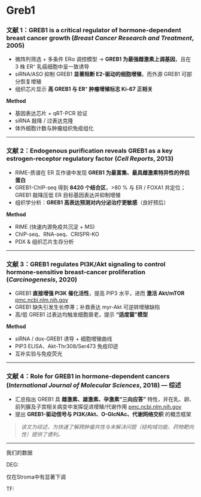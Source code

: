 # Greb1 

### 文献 1：GREB1 is a critical regulator of hormone-dependent breast cancer growth (*Breast Cancer Research and Treatment*, 2005)

- 微阵列筛选 + 多条件 ERα 调控模型 → **GREB1 为最强雌激素上调基因**，且在 3 株 ER⁺ 乳癌细胞中呈一致诱导
- siRNA/ASO 抑制 GREB1 **显著阻断 E2-驱动的细胞增殖**，而外源 GREB1 可部分恢复增殖
- 组织芯片显示 **高 GREB1 与 ER⁺ 肿瘤增殖标志 Ki-67 正相关**

**Method**

- 基因表达芯片 + qRT-PCR 验证
- siRNA 敲降 / 过表达克隆
- 体外细胞计数与肿瘤组织免疫组化

------

### 文献 2：Endogenous purification reveals GREB1 as a key estrogen-receptor regulatory factor (*Cell Reports*, 2013)

- RIME-质谱在 ER 互作谱中发现 **GREB1 为最富集、最具雌激素特异性的伴侣蛋白** 
- GREB1-ChIP-seq 得到 **8420 个结合区**，>80 % 与 ER / FOXA1 共定位；GREB1 敲降压低 ER 目标基因表达并抑制增殖
- 组织学分析：**GREB1 高表达预测对内分泌治疗更敏感**（良好预后）

**Method**

- RIME (快速内源免疫共沉淀 + MS)
- ChIP-seq、RNA-seq、CRISPR-KO
- PDX & 组织芯片生存分析

------

### 文献 3：GREB1 regulates PI3K/Akt signaling to control hormone-sensitive breast-cancer proliferation (*Carcinogenesis*, 2020)

- GREB1 **直接增强 PI3K 催化活性**，提高 PIP3 水平，进而 **激活 Akt/mTOR** [pmc.ncbi.nlm.nih.gov](https://pmc.ncbi.nlm.nih.gov/articles/PMC7791615/)
- GREB1 缺失引发生长停滞；补救表达 myr-Akt 可逆转增殖缺陷
- 高/低 GREB1 过表达均触发细胞衰老，提示 **“适度窗”模型**

**Method**

- siRNA / dox-GREB1 诱导 + 细胞增殖曲线
- PIP3 ELISA、Akt-Thr308/Ser473 免疫印迹
- 互补实验与免疫荧光

------

### 文献 4：Role for GREB1 in hormone-dependent cancers (*International Journal of Molecular Sciences*, 2018) — 综述

- 汇总指出 GREB1 具 **雌激素、雄激素、孕激素“三向应答”** 特性，并在乳、卵、前列腺及子宫相关病变中发挥促进增殖/代谢作用 [pmc.ncbi.nlm.nih.gov](https://pmc.ncbi.nlm.nih.gov/articles/PMC6163654/)
- 提出 **GREB1-驱动信号与 PI3K/Akt、O-GlcNAc、代谢网络交织** 的概念框架

> *该文为综述，为快速了解跨肿瘤共性与未解决问题（结构域功能、药物靶向性）提供了便利。*

------

我们的数据

DEG:

仅在Stroma中有显著下调

TF:

